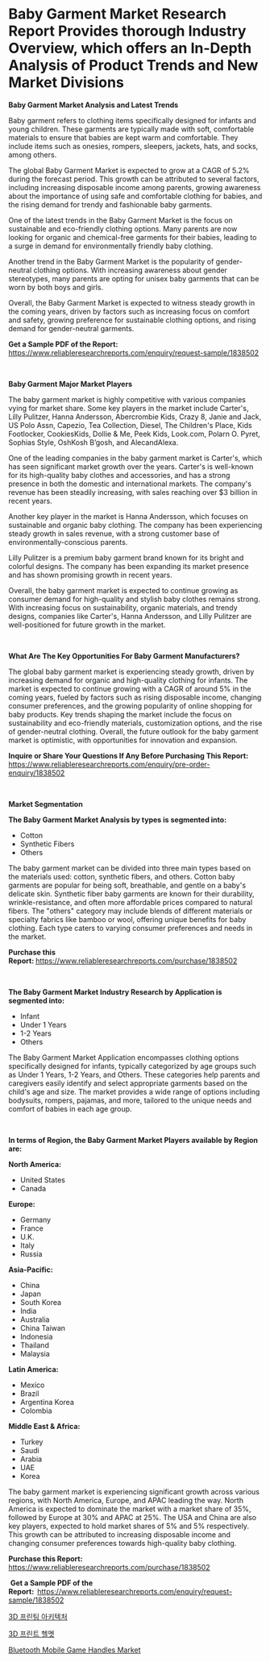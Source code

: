 <p><h1>Baby Garment Market Research Report Provides thorough Industry Overview, which offers an In-Depth Analysis of Product Trends and New Market Divisions</h1></p><p><strong>Baby Garment Market Analysis and Latest Trends</strong></p>
<p><p>Baby garment refers to clothing items specifically designed for infants and young children. These garments are typically made with soft, comfortable materials to ensure that babies are kept warm and comfortable. They include items such as onesies, rompers, sleepers, jackets, hats, and socks, among others.</p><p>The global Baby Garment Market is expected to grow at a CAGR of 5.2% during the forecast period. This growth can be attributed to several factors, including increasing disposable income among parents, growing awareness about the importance of using safe and comfortable clothing for babies, and the rising demand for trendy and fashionable baby garments.</p><p>One of the latest trends in the Baby Garment Market is the focus on sustainable and eco-friendly clothing options. Many parents are now looking for organic and chemical-free garments for their babies, leading to a surge in demand for environmentally friendly baby clothing.</p><p>Another trend in the Baby Garment Market is the popularity of gender-neutral clothing options. With increasing awareness about gender stereotypes, many parents are opting for unisex baby garments that can be worn by both boys and girls.</p><p>Overall, the Baby Garment Market is expected to witness steady growth in the coming years, driven by factors such as increasing focus on comfort and safety, growing preference for sustainable clothing options, and rising demand for gender-neutral garments.</p></p>
<p><strong>Get a Sample PDF of the Report:&nbsp;</strong> <a href="https://www.reliableresearchreports.com/enquiry/request-sample/1838502">https://www.reliableresearchreports.com/enquiry/request-sample/1838502</a></p>
<p>&nbsp;</p>
<p><strong>Baby Garment Major Market Players</strong></p>
<p><p>The baby garment market is highly competitive with various companies vying for market share. Some key players in the market include Carter's, Lilly Pulitzer, Hanna Andersson, Abercrombie Kids, Crazy 8, Janie and Jack, US Polo Assn, Capezio, Tea Collection, Diesel, The Children's Place, Kids Footlocker, CookiesKids, Dollie & Me, Peek Kids, Look.com, Polarn O. Pyret, Sophias Style, OshKosh B’gosh, and AlecandAlexa.</p><p>One of the leading companies in the baby garment market is Carter's, which has seen significant market growth over the years. Carter's is well-known for its high-quality baby clothes and accessories, and has a strong presence in both the domestic and international markets. The company's revenue has been steadily increasing, with sales reaching over $3 billion in recent years.</p><p>Another key player in the market is Hanna Andersson, which focuses on sustainable and organic baby clothing. The company has been experiencing steady growth in sales revenue, with a strong customer base of environmentally-conscious parents.</p><p>Lilly Pulitzer is a premium baby garment brand known for its bright and colorful designs. The company has been expanding its market presence and has shown promising growth in recent years.</p><p>Overall, the baby garment market is expected to continue growing as consumer demand for high-quality and stylish baby clothes remains strong. With increasing focus on sustainability, organic materials, and trendy designs, companies like Carter's, Hanna Andersson, and Lilly Pulitzer are well-positioned for future growth in the market.</p></p>
<p>&nbsp;</p>
<p><strong>What Are The Key Opportunities For Baby Garment Manufacturers?</strong></p>
<p><p>The global baby garment market is experiencing steady growth, driven by increasing demand for organic and high-quality clothing for infants. The market is expected to continue growing with a CAGR of around 5% in the coming years, fueled by factors such as rising disposable income, changing consumer preferences, and the growing popularity of online shopping for baby products. Key trends shaping the market include the focus on sustainability and eco-friendly materials, customization options, and the rise of gender-neutral clothing. Overall, the future outlook for the baby garment market is optimistic, with opportunities for innovation and expansion.</p></p>
<p><strong>Inquire or Share Your Questions If Any Before Purchasing This Report:</strong> <a href="https://www.reliableresearchreports.com/enquiry/pre-order-enquiry/1838502">https://www.reliableresearchreports.com/enquiry/pre-order-enquiry/1838502</a></p>
<p>&nbsp;</p>
<p><strong>Market Segmentation</strong></p>
<p><strong>The Baby Garment Market Analysis by types is segmented into:</strong></p>
<p><ul><li>Cotton</li><li>Synthetic Fibers</li><li>Others</li></ul></p>
<p><p>The baby garment market can be divided into three main types based on the materials used: cotton, synthetic fibers, and others. Cotton baby garments are popular for being soft, breathable, and gentle on a baby's delicate skin. Synthetic fiber baby garments are known for their durability, wrinkle-resistance, and often more affordable prices compared to natural fibers. The "others" category may include blends of different materials or specialty fabrics like bamboo or wool, offering unique benefits for baby clothing. Each type caters to varying consumer preferences and needs in the market.</p></p>
<p><strong>Purchase this Report:&nbsp;</strong><a href="https://www.reliableresearchreports.com/purchase/1838502">https://www.reliableresearchreports.com/purchase/1838502</a></p>
<p>&nbsp;</p>
<p><strong>The Baby Garment Market Industry Research by Application is segmented into:</strong></p>
<p><ul><li>Infant</li><li>Under 1 Years</li><li>1-2 Years</li><li>Others</li></ul></p>
<p><p>The Baby Garment Market Application encompasses clothing options specifically designed for infants, typically categorized by age groups such as Under 1 Years, 1-2 Years, and Others. These categories help parents and caregivers easily identify and select appropriate garments based on the child's age and size. The market provides a wide range of options including bodysuits, rompers, pajamas, and more, tailored to the unique needs and comfort of babies in each age group.</p></p>
<p>&nbsp;</p>
<p><strong>In terms of Region, the Baby Garment Market Players available by Region are:</strong></p>
<p>
    <p> <strong> North America: </strong>
        <ul>
            <li>United States</li>
            <li>Canada</li>
        </ul>
        </p> 
    <p> <strong> Europe: </strong>
        <ul>
            <li>Germany</li>
            <li>France</li>
            <li>U.K.</li>
            <li>Italy</li>
            <li>Russia</li>
        </ul>
        </p> 
    <p> <strong> Asia-Pacific: </strong>
        <ul>
            <li>China</li>
            <li>Japan</li>
            <li>South Korea</li>
            <li>India</li>
            <li>Australia</li>
            <li>China Taiwan</li>
            <li>Indonesia</li>
            <li>Thailand</li>
            <li>Malaysia</li>
        </ul>
        </p> 
    <p> <strong> Latin America: </strong>
        <ul>
            <li>Mexico</li>
            <li>Brazil</li>
            <li>Argentina Korea</li>
            <li>Colombia</li>
        </ul>
        </p> 
    <p> <strong> Middle East & Africa: </strong>
        <ul>
            <li>Turkey</li>
            <li>Saudi</li>
            <li>Arabia</li>
            <li>UAE</li>
            <li>Korea</li>
        </ul>
    </p>
    </p>
<p><p>The baby garment market is experiencing significant growth across various regions, with North America, Europe, and APAC leading the way. North America is expected to dominate the market with a market share of 35%, followed by Europe at 30% and APAC at 25%. The USA and China are also key players, expected to hold market shares of 5% and 5% respectively. This growth can be attributed to increasing disposable income and changing consumer preferences towards high-quality baby clothing.</p></p>
<p><strong>Purchase this Report: </strong><a href="https://www.reliableresearchreports.com/purchase/1838502">https://www.reliableresearchreports.com/purchase/1838502</a></p>
<p>&nbsp;<strong>Get a Sample PDF of the Report:&nbsp;&nbsp;</strong><a href="https://www.reliableresearchreports.com/enquiry/request-sample/1838502">https://www.reliableresearchreports.com/enquiry/request-sample/1838502</a></p>
<p><strong></strong></p>
<p><p><a href="https://github.com/CorEmtymerich56566/Market-Research-Report-List-1/blob/main/24355007114.md">3D 프린팅 아키텍처</a></p><p><a href="https://github.com/akzkkws047661437/Market-Research-Report-List-1/blob/main/86775537115.md">3D 프린트 헬멧</a></p><p><a href="https://github.com/Airanohannonzb68e5pb53oc1/Market-Research-Report-List-1/blob/main/bluetooth-mobile-game-handles-market.md">Bluetooth Mobile Game Handles Market</a></p></p>
